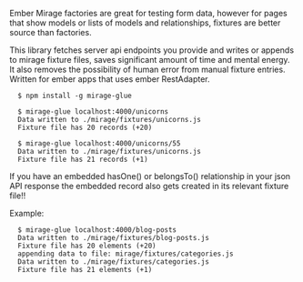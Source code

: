 Ember Mirage factories are great for testing form data, however for pages that show models or lists of models and relationships, fixtures are better source than factories.

This library fetches server api endpoints you provide and writes or appends to mirage fixture files, saves significant amount of time and mental energy. It also removes the possibility of human error from manual fixture entries. Written for ember apps that uses ember RestAdapter.

```{r, engine='bash', count_lines}
  $ npm install -g mirage-glue

  $ mirage-glue localhost:4000/unicorns
  Data written to ./mirage/fixtures/unicorns.js
  Fixture file has 20 records (+20)

  $ mirage-glue localhost:4000/unicorns/55
  Data written to ./mirage/fixtures/unicorns.js
  Fixture file has 21 records (+1)
```

If you have an embedded hasOne() or belongsTo() relationship in your json API response the embedded record also gets created in its relevant fixture file!!

Example:

```{r, engine='bash', count_lines}
  $ mirage-glue localhost:4000/blog-posts
  Data written to ./mirage/fixtures/blog-posts.js
  Fixture file has 20 elements (+20)
  appending data to file: mirage/fixtures/categories.js
  Data written to ./mirage/fixtures/categories.js
  Fixture file has 21 elements (+1)
```
